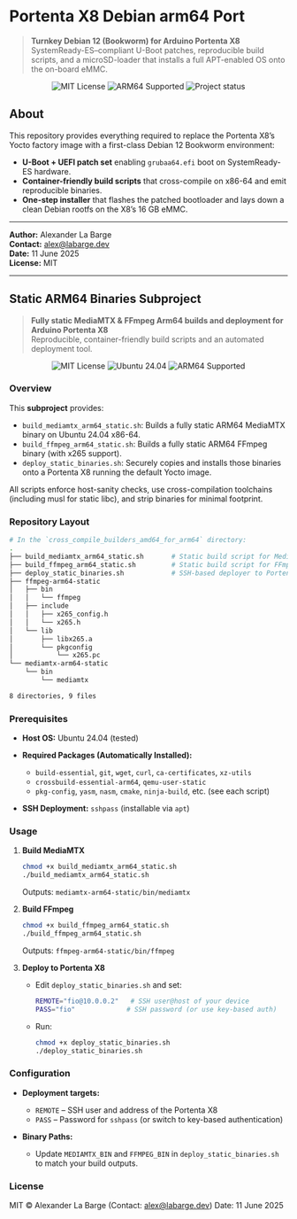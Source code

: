 # Portenta X8 Debian arm64 Port

> **Turnkey Debian 12 (Bookworm) for Arduino Portenta X8**  
> SystemReady-ES–compliant U-Boot patches, reproducible build scripts, and a microSD-loader that installs a full APT-enabled OS onto the on-board eMMC.

<p align="center">
  <img src="https://img.shields.io/badge/license-MIT-24292e?style=for-the-badge&logo=opensourceinitiative&logoColor=white" alt="MIT License"/>
  <img src="https://img.shields.io/badge/arm64-supported-24292e?style=for-the-badge&logo=linux&logoColor=white" alt="ARM64 Supported"/>
  <img src="https://img.shields.io/badge/status-alpha-24292e?style=for-the-badge&logo=github" alt="Project status"/>
</p>

## About

This repository provides everything required to replace the Portenta X8’s Yocto factory image with a first-class Debian 12 Bookworm environment:

- **U-Boot + UEFI patch set** enabling `grubaa64.efi` boot on SystemReady-ES hardware.  
- **Container-friendly build scripts** that cross-compile on x86-64 and emit reproducible binaries.  
- **One-step installer** that flashes the patched bootloader and lays down a clean Debian rootfs on the X8’s 16 GB eMMC.

---

**Author:** Alexander La Barge  
**Contact:** [alex@labarge.dev](mailto:alex@labarge.dev)  
**Date:** 11 June 2025  
**License:** MIT

---

## Static ARM64 Binaries Subproject

> **Fully static MediaMTX & FFmpeg Arm64 builds and deployment for Arduino Portenta X8**  
> Reproducible, container-friendly build scripts and an automated deployment tool.

<p align="center">
  <img src="https://img.shields.io/badge/license-MIT-24292e?style=for-the-badge&logo=opensourceinitiative&logoColor=white" alt="MIT License"/>
  <img src="https://img.shields.io/badge/ubuntu-24.04-orange?style=for-the-badge&logo=ubuntu&logoColor=white" alt="Ubuntu 24.04"/>
  <img src="https://img.shields.io/badge/arm64-supported-24292e?style=for-the-badge&logo=linux&logoColor=white" alt="ARM64 Supported"/>
</p>

### Overview

This **subproject** provides:

- `build_mediamtx_arm64_static.sh`: Builds a fully static ARM64 MediaMTX binary on Ubuntu 24.04 x86-64.  
- `build_ffmpeg_arm64_static.sh`: Builds a fully static ARM64 FFmpeg binary (with x265 support).  
- `deploy_static_binaries.sh`: Securely copies and installs those binaries onto a Portenta X8 running the default Yocto image.  

All scripts enforce host-sanity checks, use cross-compilation toolchains (including musl for static libc), and strip binaries for minimal footprint.

### Repository Layout

```bash
# In the `cross_compile_builders_amd64_for_arm64` directory:
.
├── build_mediamtx_arm64_static.sh       # Static build script for MediaMTX
├── build_ffmpeg_arm64_static.sh         # Static build script for FFmpeg + x265
├── deploy_static_binaries.sh            # SSH-based deployer to Portenta X8
├── ffmpeg-arm64-static
│   ├── bin
│   │   └── ffmpeg
│   ├── include
│   │   ├── x265_config.h
│   │   └── x265.h
│   └── lib
│       ├── libx265.a
│       └── pkgconfig
│           └── x265.pc
└── mediamtx-arm64-static
    └── bin
        └── mediamtx

8 directories, 9 files

````

### Prerequisites

* **Host OS:** Ubuntu 24.04 (tested)
* **Required Packages (Automatically Installed):**

  * `build-essential`, `git`, `wget`, `curl`, `ca-certificates`, `xz-utils`
  * `crossbuild-essential-arm64`, `qemu-user-static`
  * `pkg-config`, `yasm`, `nasm`, `cmake`, `ninja-build`, etc. (see each script)
* **SSH Deployment:** `sshpass` (installable via `apt`)

### Usage

1. **Build MediaMTX**

   ```bash
   chmod +x build_mediamtx_arm64_static.sh
   ./build_mediamtx_arm64_static.sh
   ```

   Outputs: `mediamtx-arm64-static/bin/mediamtx`

2. **Build FFmpeg**

   ```bash
   chmod +x build_ffmpeg_arm64_static.sh
   ./build_ffmpeg_arm64_static.sh
   ```

   Outputs: `ffmpeg-arm64-static/bin/ffmpeg`

3. **Deploy to Portenta X8**

   * Edit `deploy_static_binaries.sh` and set:

     ```bash
     REMOTE="fio@10.0.0.2"   # SSH user@host of your device
     PASS="fio"             # SSH password (or use key-based auth)
     ```
   * Run:

     ```bash
     chmod +x deploy_static_binaries.sh
     ./deploy_static_binaries.sh
     ```

### Configuration

* **Deployment targets:**

  * `REMOTE` – SSH user and address of the Portenta X8
  * `PASS` – Password for `sshpass` (or switch to key-based authentication)
* **Binary Paths:**

  * Update `MEDIAMTX_BIN` and `FFMPEG_BIN` in `deploy_static_binaries.sh` to match your build outputs.

### License

MIT © Alexander La Barge
(Contact: [alex@labarge.dev](mailto:alex@labarge.dev))
Date: 11 June 2025

```
```

